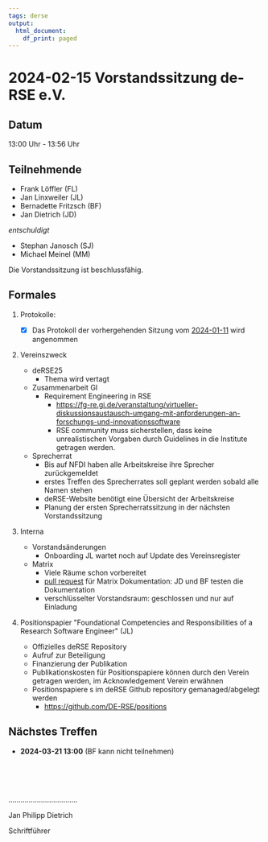 ```yaml
---
tags: derse
output:
  html_document:
    df_print: paged
---
```

# 2024-02-15 Vorstandssitzung de-RSE e.V.

## Datum

13:00 Uhr - 13:56 Uhr

## Teilnehmende

- Frank Löffler (FL)
- Jan Linxweiler (JL)
- Bernadette Fritzsch (BF)
- Jan Dietrich (JD)

*entschuldigt*

- Stephan Janosch (SJ)
- Michael Meinel (MM)

Die Vorstandssitzung ist beschlussfähig.

## Formales 

1. Protokolle:
    - [x] Das Protokoll der vorhergehenden Sitzung vom [2024-01-11](https://github.com/DE-RSE/protokolle/blob/master/Vorstandssitzungen/2024/Protokoll-Vorstand-deRSE-2024-01-11.md) wird angenommen

2. Vereinszweck
    - deRSE25
        - Thema wird vertagt
    - Zusammenarbeit GI
        - Requirement Engineering in RSE
            - https://fg-re.gi.de/veranstaltung/virtueller-diskussionsaustausch-umgang-mit-anforderungen-an-forschungs-und-innovationssoftware
            - RSE community muss sicherstellen, dass keine unrealistischen Vorgaben durch Guidelines in die Institute getragen werden.
    - Sprecherrat
        - Bis auf NFDI haben alle Arbeitskreise ihre Sprecher zurückgemeldet
        - erstes Treffen des Sprecherrates soll geplant werden sobald alle Namen stehen 
        - deRSE-Website benötigt eine Übersicht der Arbeitskreise
        - Planung der ersten Sprecherratssitzung in der nächsten Vorstandssitzung
3. Interna
    - Vorstandsänderungen
        - Onboarding JL wartet noch auf Update des Vereinsregister
    - Matrix
        - Viele Räume schon vorbereitet
        - [pull request](https://github.com/DE-RSE/de-rse.github.io/pull/261) für Matrix Dokumentation: JD und BF testen die Dokumentation
        - verschlüsselter Vorstandsraum: geschlossen und nur auf Einladung

4. Positionspapier "Foundational Competencies and Responsibilities of a Research Software Engineer" (JL)
    - Offizielles deRSE Repository
    - Aufruf zur Beteiligung
    - Finanzierung der Publikation
    - Publikationskosten für Positionspapiere können durch den Verein getragen werden, im Acknowledgement Verein erwähnen
    - Positionspapiere s im deRSE Github repository gemanaged/abgelegt werden
        - https://github.com/DE-RSE/positions

## Nächstes Treffen

  - **2024-03-21 13:00** (BF kann nicht teilnehmen)

<br />
<br />
<br />

..................................

Jan Philipp Dietrich

Schriftführer
